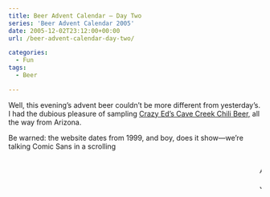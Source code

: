 ```yaml
---
title: Beer Advent Calendar – Day Two
series: 'Beer Advent Calendar 2005'
date: 2005-12-02T23:12:00+00:00
url: /beer-advent-calendar-day-two/

categories:
  - Fun
tags:
  - Beer

---
```

Well, this evening’s advent beer couldn’t be more different from yesterday’s. I had the dubious pleasure of sampling <a href="http://www.chilibeer.com/" data-type="link" data-id="http://www.chilibeer.com/">Crazy Ed’s Cave Creek Chili Beer,</a> all the way from Arizona.

Be warned: the website dates from 1999, and boy, does it show—we’re talking Comic Sans in a scrolling&nbsp;<marquee>&nbsp;tag, framesets that have a tendency to get confused (try clicking the “home” link), and a 53-kilopixel JPEG weighing in at an astonishing 232 KB (why?!). Seeing those “Netscape Now!” animated GIFs makes me all nostalgic for the twentieth century…

_Ahem._&nbsp;But enough about the site—what about the beer? Well, it was a lucky choice for this evening, as Joce had made Mexican for dinner. It was certainly spicy (with a whole chili pod in the bottle), but to be honest, I would have preferred a nice, refreshing Corona or Sol. As with yesterday’s offering, this was a fun novelty drink as a one-off, but not something I could happily sup all evening.

Joce says: “Oh! Ow! Oh my God! Oh, man! That is the hottest thing I’ve ever tasted! My throat is on fire!”